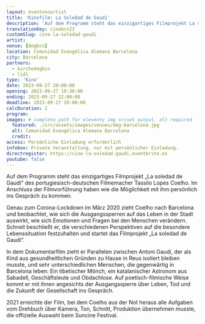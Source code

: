 ```yaml
---
layout: eventonoartist
title: 'Kinofilm: La Soledad de Gaudí'
description: 'Auf dem Programm steht das einzigartiges Filmprojekt La soledad de Gaudí des portugiesisch-deutschen Filmemacher Tassilo Lopes Coelho'
translationKey: cinebcn23
customSlug: cine-la-soledad-gaudi
artist:
venue: [degbcn]
location: Comunidad Evangélica Alemana Barcelona
city: Barcelona
partners:
  - kirchedegbcn
  - lidl
type: 'Kino'
date: 2023-09-27 20:00:00
opening: 2023-09-27 19:30:00
ending: 2023-09-27 22:00:00
deadline: 2023-09-27 10:00:00
calcDuration: 2
program:
images: # complete path for eleventy img srcset output, alt required
  featured: ./src/assets/images/venues/deg-barcelona.jpg
  alt: Comunidad Evangélica Alemana Barcelona
  credit:
access: Persönliche Einladung erforderlich
infobox: Private Veranstaltung, nur mit persönlicher Einladung.
directregister: https://cine-la-soledad-gaudi.eventbrite.es
youtube: false
---
```


Auf dem Programm steht das einzigartiges Filmprojekt „La soledad de Gaudí“ des portugiesisch-deutschen Filmemacher Tassilo Lopes Coelho. Im Anschluss der Filmvorführung haben wie die Möglichkeit mit ihm persönlich ins Gespräch zu kommen.

Genau zum Corona-Lockdown im März 2020 zieht Coelho nach Barcelona und beobachtet, wie sich die Ausgangssperren auf das Leben in der Stadt auswirkt, wie sich Emotionen und Fragen bei den Menschen verändern. Schnell beschließt er, die verschiedenen Perspektiven auf die besondere Lebenssituation festzuhalten und startet das Filmprojekt „La soledad de Gaudí“.

In dem Dokumentarfilm zieht er Parallelen zwischen Antoni Gaudí, der als Kind aus gesundheitlichen Gründen zu Hause in Reus isoliert bleiben musste, und sehr unterschiedlichen Menschen, die gegenwärtig in Barcelona leben: Ein tibetischer Mönch, ein katalanischer Astronom aus Sabadell, Geschäftsleute und Obdachlose.
Auf poetisch-filmische Weise kommt er mit ihnen angesichts der Ausgangssperre über Leben, Tod und die Zukunft der Gesellschaft ins Gespräch.

2021 erreichte der Film, bei dem Coelho aus der Not heraus alle Aufgaben vom Drehbuch über Kamera, Ton, Schnitt, Produktion übernehmen musste, die offizielle Auswahl beim Suncine Festival.
